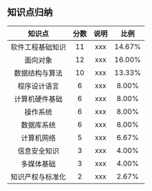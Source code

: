 ## 知识点归纳

知识点 | 分数 | 说明 | 比例 
:-: | :-: | :-: | :-: 
软件工程基础知识 | 11 | xxx | 14.67% 
面向对象 | 12 | xxx | 16.00% 
数据结构与算法 | 10 | xxx | 13.33%  
程序设计语言 | 6 | xxx | 8.00% 
计算机硬件基础 | 6 | xxx | 8.00% 
操作系统 | 6 | xxx | 8.00% 
数据库系统 | 6 | xxx | 8.00% 
计算机网络 | 5 | xxx | 6.67% 
信息安全知识 | 3 | xxx | 4.00% 
多媒体基础 | 3 | xxx | 4.00% 
知识产权与标准化 | 2 | xxx | 2.67% 